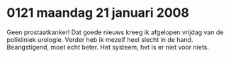 # 0121 maandag 21 januari 2008
Geen prostaatkanker! Dat goede nieuws kreeg ik afgelopen vrijdag van de polikliniek urologie. Verder heb ik mezelf heel slecht in de hand. Beangstigend, moet echt beter. Het systeem, het is er niet voor niets.